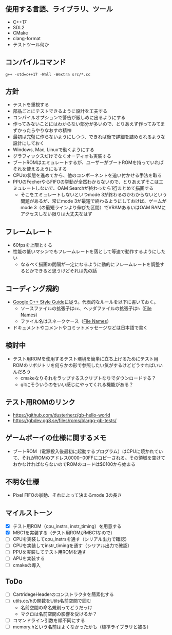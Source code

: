 ## 使用する言語、ライブラリ、ツール
* C++17
* SDL2
* CMake
* clang-format
* テストツール何か

## コンパイルコマンド
```
g++ -std=c++17 -Wall -Wextra src/*.cc
```

## 方針
* テストを重視する
* 部品ごとにテストできるように設計を工夫する
* コンパイルオプションで警告が厳しめに出るようにする
* 作ってみないことにはわからない部分が多いので、とりあえず作ってみてまずかったらやりなおすの精神
* 最初は完璧に作らないようにしつつ、できれば後で詳細を詰められるような設計にしておく
* Windows, Mac, Linuxで動くようにする
* グラフィックスだけでなくオーディオも実装する
* ブートROMはエミュレートするが、ユーザーがブートROMを持っていればそれを使えるようにもする
* CPUの状態を進めてから、他のコンポーネントを追い付かせる手法を取る
* PPUのFecherやらFIFOの挙動が全然わからないので、とりあえずそこはエミュレートしないで、OAM Searchが終わったら1行まとめて描画する
  * そこをエミュレートしないといつmode 3が終わるのかわからないという問題があるが、常にmode 3が最短で終わるようにしておけば、ゲームがmode 3（の最短ラインより伸びた区間）でVRAMあるいはOAM RAMにアクセスしない限りは大丈夫なはず

## フレームレート
* 60fpsを上限とする
* 性能の低いマシンでもフレームレートを落として等速で動作するようにしたい
  * なるべく描画の間隔が一定になるように動的にフレームレートを調整するとかできると思うけどそれは先の話

## コーディング規約
* [Google C++ Style Guide](https://google.github.io/styleguide/cppguide.html)に従う。代表的なルールを以下に書いておく。
  * ソースファイルの拡張子は`cc`、ヘッダファイルの拡張子は`h`（[File Names](https://google.github.io/styleguide/cppguide.html#File_Names)）
  * ファイル名はスネークケース（[File Names](https://google.github.io/styleguide/cppguide.html#File_Names)）
* ドキュメントやコメントやコミットメッセージなどは日本語で書く

## 検討中
* テスト用ROMを使用するテスト環境を簡単に立ち上げるためにテスト用ROMのリポジトリを何らかの形で参照したい気がするけどどうすればいいんだろう
  * cmakeなりそれをラップするスクリプトなりでダウンロードする？
  * gitにそういうのをいい感じにやってくれる機能がある？

## テスト用ROMのリンク
* https://github.com/dusterherz/gb-hello-world
* https://gbdev.gg8.se/files/roms/blargg-gb-tests/

## ゲームボーイの仕様に関するメモ
* ブートROM（電源投入後最初に起動するプログラム）はCPUに焼かれていて、それがROMのアドレス$0000-$00FFにコピーされる。その領域を空けておかなければならないのでROMのコードは$0100から始まる

## 不明な仕様
* Pixel FIFOの挙動、それによって決まるmode 3の長さ

## マイルストーン
- [x] テスト用ROM（cpu_instrs, instr_timing）を用意する
- [x] MBC1を実装する（テスト用ROMがMBC1なので）
- [ ] CPUを実装してcpu_instrsを通す（シリアル出力で確認）
- [ ] CPUを実装してinstr_timingを通す（シリアル出力で確認）
- [ ] PPUを実装してテスト用ROMを通す
- [ ] APUを実装する
- [ ] cmakeの導入

## ToDo
- [ ] CartridegeHeaderのコンストラクタを簡素化する
- [ ] utils.cc/hの関数をUtils名前空間で囲む
  - 名前空間の命名規則ってどうだっけ
  - マクロは名前空間の影響を受けるか？
- [ ] コマンドライン引数を順不同にする
- [ ] memory.hという名前はよくなかったかも（標準ライブラリと被る）
